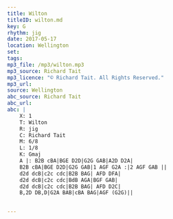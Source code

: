 ```yaml
---
title: Wilton
titleID: wilton.md
key: G
rhythm: jig
date: 2017-05-17
location: Wellington 
set: 
tags: 
mp3_file: /mp3/wilton.mp3
mp3_source: Richard Tait
mp3_licence: "© Richard Tait. All Rights Reserved."
mp3_url: 
source: Wellington
abc_source: Richard Tait
abc_url: 
abc: |
    X: 1
    T: Wilton
    R: jig
    C: Richard Tait
    M: 6/8
    L: 1/8
    K: Gmaj
    A |: B2B cBA|BGE D2D|G2G GAB|A2D D2A|
    B2B cBA|BGE D2D|G2G GAB|1 AGF G2A :|2 AGF GAB ||
    d2d dcB|c2c cdc|B2B BAG| AFD DFA|
    d2d dcB|c2c cdc|BdB AGA|BGF GAB|
    d2d dcB|c2c cdc|B2B BAG| AFD D2C|
    B,2D DB,D|G2A BAB|cBA BAG|AGF (G2G)||
    

---
```

